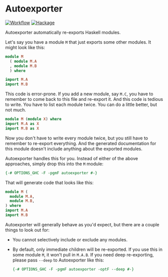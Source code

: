 # Autoexporter

[![Workflow](https://github.com/tfausak/autoexporter/actions/workflows/ci.yml/badge.svg)](https://github.com/tfausak/autoexporter/actions/workflows/ci.yml)
[![Hackage](https://badgen.net/hackage/v/autoexporter)](https://hackage.haskell.org/package/autoexporter)

Autoexporter automatically re-exports Haskell modules.

Let's say you have a module `M` that just exports some other modules. It might
look like this:

``` haskell
module M
  ( module M.A
  , module M.B
  ) where

import M.A
import M.B
```

This code is error-prone. If you add a new module, say `M.C`, you have to
remember to come back to this file and re-export it. And this code is tedious
to write. You have to list each module twice. You can do a little better, but
not much.

``` haskell
module M (module X) where
import M.A as X
import M.B as X
```

Now you don't have to write every module twice, but you still have to remember
to re-export everything. And the generated documentation for this module
doesn't include anything about the exported modules.

Autoexporter handles this for you. Instead of either of the above approaches,
simply drop this into the `M` module:

``` haskell
{-# OPTIONS_GHC -F -pgmF autoexporter #-}
```

That will generate code that looks like this:

``` haskell
module M (
  module M.A,
  module M.B,
) where
import M.A
import M.B
```

Autoexporter will generally behave as you'd expect, but there are a couple
things to look out for:

- You cannot selectively include or exclude any modules.

- By default, only immediate children will be re-exported. If you use this in
  some module `M`, it won't pull in `M.A.B`. If you need deep re-exporting,
  please pass `--deep` to Autoexporter like this:

  ```haskell
  {-# OPTIONS_GHC -F -pgmF autoexporter -optF --deep #-}
  ```
